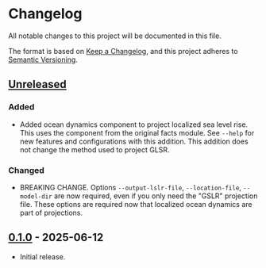 # Changelog

All notable changes to this project will be documented in this file.

The format is based on [Keep a Changelog](https://keepachangelog.com/en/1.1.0/),
and this project adheres to [Semantic Versioning](https://semver.org/spec/v2.0.0.html).

## [Unreleased]

### Added

- Added ocean dynamics component to project localized sea level rise. This uses the component from the original facts module. See `--help` for new features and configurations with this addition. This addition does not change the method used to project GLSR.

### Changed

- BREAKING CHANGE. Options `--output-lslr-file`, `--location-file`, `--model-dir` are now required, even if you only need the "GSLR" projection file. These options are required now that localized ocean dynamics are part of projections.

## [0.1.0] - 2025-06-12

- Initial release.


[Unreleased]: https://github.com/stcaf-org/tlm-sterodynamics/compare/v0.1.0...HEAD
[0.1.0]: https://github.com/stcaf-org/tlm-sterodynamics/releases/tag/v0.1.0
